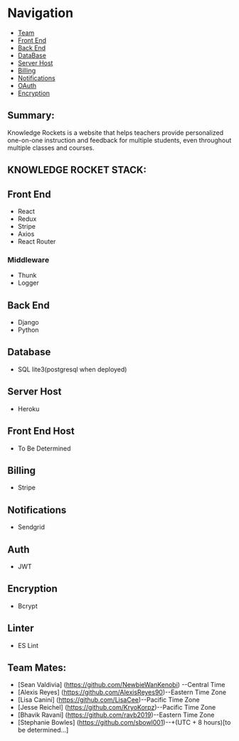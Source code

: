 # Navigation

- [Team](#team-mates)
- [Front End](#front-end)
- [Back End](#back-end)
- [DataBase](#data-base)
- [Server Host](#server-host)
- [Billing](#billing)
- [Notifications](#notify)
- [OAuth](#oauth)
- [Encryption](#encryption)


## Summary:
Knowledge Rockets is a website that helps teachers provide personalized
one-on-one instruction and feedback for multiple students, even throughout multiple
classes and courses.

## KNOWLEDGE ROCKET STACK:

## Front End
- React
- Redux
- Stripe
- Axios
- React Router

### Middleware
- Thunk
- Logger

## Back End
- Django
- Python

## Database
- SQL lite3(postgresql when deployed)

## Server Host
- Heroku

## Front End Host
- To Be Determined

## Billing
- Stripe

## Notifications
- Sendgrid

## Auth
- JWT

## Encryption
- Bcrypt

## Linter
- ES Lint

## Team Mates:
- [Sean Valdivia] (https://github.com/NewbieWanKenobi) --Central Time
- [Alexis Reyes] (https://github.com/AlexisReyes90)--Eastern Time Zone
- [Lisa Canini] (https://github.com/LisaCee)--Pacific Time Zone
- [Jesse Reichel] (https://github.com/KryoKorpz)--Pacific Time Zone
- [Bhavik Ravani] (https://github.com/ravb2019)--Eastern Time Zone
- [Stephanie Bowles] (https://github.com/sbowl001)--+(UTC + 8 hours)[to be determined...]